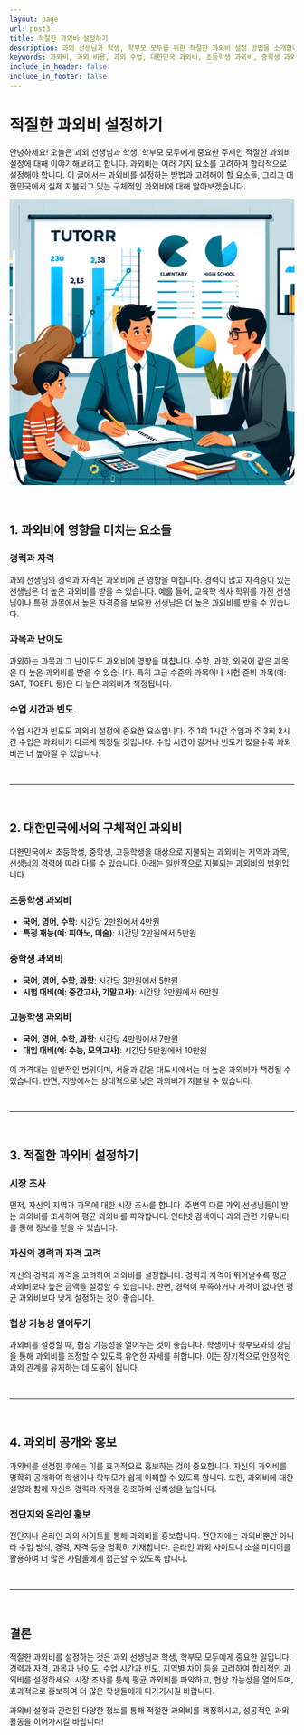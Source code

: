 ```yaml
---
layout: page
url: post3
title: 적절한 과외비 설정하기
description: 과외 선생님과 학생, 학부모 모두를 위한 적절한 과외비 설정 방법을 소개합니다.
keywords: 과외비, 과외 비용, 과외 수업, 대한민국 과외비, 초등학생 과외비, 중학생 과외비, 고등학생 과외비
include_in_header: false
include_in_footer: false
---
```


# 적절한 과외비 설정하기

안녕하세요! 오늘은 과외 선생님과 학생, 학부모 모두에게 중요한 주제인 적절한 과외비 설정에 대해 이야기해보려고 합니다. 과외비는 여러 가지 요소를 고려하여 합리적으로 설정해야 합니다. 이 글에서는 과외비를 설정하는 방법과 고려해야 할 요소들, 그리고 대한민국에서 실제 지불되고 있는 구체적인 과외비에 대해 알아보겠습니다.

![과외비](../assets/images/post3.png)

<br>

## **1. 과외비에 영향을 미치는 요소들**

### 경력과 자격

과외 선생님의 경력과 자격은 과외비에 큰 영향을 미칩니다. 경력이 많고 자격증이 있는 선생님은 더 높은 과외비를 받을 수 있습니다. 예를 들어, 교육학 석사 학위를 가진 선생님이나 특정 과목에서 높은 자격증을 보유한 선생님은 더 높은 과외비를 받을 수 있습니다.

### 과목과 난이도

과외하는 과목과 그 난이도도 과외비에 영향을 미칩니다. 수학, 과학, 외국어 같은 과목은 더 높은 과외비를 받을 수 있습니다. 특히 고급 수준의 과목이나 시험 준비 과목(예: SAT, TOEFL 등)은 더 높은 과외비가 책정됩니다.

### 수업 시간과 빈도

수업 시간과 빈도도 과외비 설정에 중요한 요소입니다. 주 1회 1시간 수업과 주 3회 2시간 수업은 과외비가 다르게 책정될 것입니다. 수업 시간이 길거나 빈도가 많을수록 과외비는 더 높아질 수 있습니다.

<br>

________
<br>

## **2. 대한민국에서의 구체적인 과외비**

대한민국에서 초등학생, 중학생, 고등학생을 대상으로 지불되는 과외비는 지역과 과목, 선생님의 경력에 따라 다를 수 있습니다. 아래는 일반적으로 지불되는 과외비의 범위입니다.

### 초등학생 과외비

- **국어, 영어, 수학**: 시간당 2만원에서 4만원
- **특정 재능(예: 피아노, 미술)**: 시간당 2만원에서 5만원

### 중학생 과외비

- **국어, 영어, 수학, 과학**: 시간당 3만원에서 5만원
- **시험 대비(예: 중간고사, 기말고사)**: 시간당 3만원에서 6만원

### 고등학생 과외비

- **국어, 영어, 수학, 과학**: 시간당 4만원에서 7만원
- **대입 대비(예: 수능, 모의고사)**: 시간당 5만원에서 10만원

이 가격대는 일반적인 범위이며, 서울과 같은 대도시에서는 더 높은 과외비가 책정될 수 있습니다. 반면, 지방에서는 상대적으로 낮은 과외비가 지불될 수 있습니다.

<br>

________
<br>

## **3. 적절한 과외비 설정하기**

### 시장 조사

먼저, 자신의 지역과 과목에 대한 시장 조사를 합니다. 주변의 다른 과외 선생님들이 받는 과외비를 조사하여 평균 과외비를 파악합니다. 인터넷 검색이나 과외 관련 커뮤니티를 통해 정보를 얻을 수 있습니다.

### 자신의 경력과 자격 고려

자신의 경력과 자격을 고려하여 과외비를 설정합니다. 경력과 자격이 뛰어날수록 평균 과외비보다 높은 금액을 설정할 수 있습니다. 반면, 경력이 부족하거나 자격이 없다면 평균 과외비보다 낮게 설정하는 것이 좋습니다.

### 협상 가능성 열어두기

과외비를 설정할 때, 협상 가능성을 열어두는 것이 좋습니다. 학생이나 학부모와의 상담을 통해 과외비를 조정할 수 있도록 유연한 자세를 취합니다. 이는 장기적으로 안정적인 과외 관계를 유지하는 데 도움이 됩니다.

<br>

________
<br>

## **4. 과외비 공개와 홍보**

과외비를 설정한 후에는 이를 효과적으로 홍보하는 것이 중요합니다. 자신의 과외비를 명확히 공개하여 학생이나 학부모가 쉽게 이해할 수 있도록 합니다. 또한, 과외비에 대한 설명과 함께 자신의 경력과 자격을 강조하여 신뢰성을 높입니다.

### 전단지와 온라인 홍보

전단지나 온라인 과외 사이트를 통해 과외비를 홍보합니다. 전단지에는 과외비뿐만 아니라 수업 방식, 경력, 자격 등을 명확히 기재합니다. 온라인 과외 사이트나 소셜 미디어를 활용하여 더 많은 사람들에게 접근할 수 있도록 합니다.

<br>

________
<br>

## **결론**

적절한 과외비를 설정하는 것은 과외 선생님과 학생, 학부모 모두에게 중요한 일입니다. 경력과 자격, 과목과 난이도, 수업 시간과 빈도, 지역별 차이 등을 고려하여 합리적인 과외비를 설정하세요. 시장 조사를 통해 평균 과외비를 파악하고, 협상 가능성을 열어두며, 효과적으로 홍보하여 더 많은 학생들에게 다가가시길 바랍니다.

과외비 설정과 관련된 다양한 정보를 통해 적절한 과외비를 책정하시고, 성공적인 과외 활동을 이어가시길 바랍니다!
